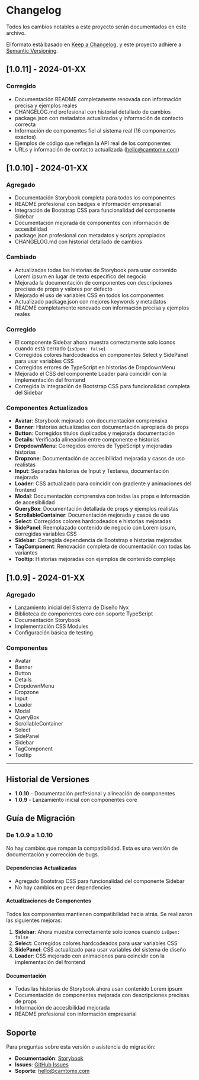 # Changelog

Todos los cambios notables a este proyecto serán documentados en este archivo.

El formato está basado en [Keep a Changelog](https://keepachangelog.com/es-ES/1.0.0/),
y este proyecto adhiere a [Semantic Versioning](https://semver.org/spec/v2.0.0.html).

## [1.0.11] - 2024-01-XX

### Corregido
- Documentación README completamente renovada con información precisa y ejemplos reales
- CHANGELOG.md profesional con historial detallado de cambios
- package.json con metadatos actualizados y información de contacto correcta
- Información de componentes fiel al sistema real (16 componentes exactos)
- Ejemplos de código que reflejan la API real de los componentes
- URLs y información de contacto actualizada (hello@camtomx.com)

## [1.0.10] - 2024-01-XX

### Agregado
- Documentación Storybook completa para todos los componentes
- README profesional con badges e información empresarial
- Integración de Bootstrap CSS para funcionalidad del componente Sidebar
- Documentación mejorada de componentes con información de accesibilidad
- package.json profesional con metadatos y scripts apropiados
- CHANGELOG.md con historial detallado de cambios

### Cambiado
- Actualizadas todas las historias de Storybook para usar contenido Lorem ipsum en lugar de texto específico del negocio
- Mejorada la documentación de componentes con descripciones precisas de props y valores por defecto
- Mejorado el uso de variables CSS en todos los componentes
- Actualizado package.json con mejores keywords y metadatos
- README completamente renovado con información precisa y ejemplos reales

### Corregido
- El componente Sidebar ahora muestra correctamente solo iconos cuando está cerrado (`isOpen: false`)
- Corregidos colores hardcodeados en componentes Select y SidePanel para usar variables CSS
- Corregidos errores de TypeScript en historias de DropdownMenu
- Mejorado el CSS del componente Loader para coincidir con la implementación del frontend
- Corregida la integración de Bootstrap CSS para funcionalidad completa del Sidebar

### Componentes Actualizados
- **Avatar**: Storybook mejorado con documentación comprensiva
- **Banner**: Historias actualizadas con documentación apropiada de props
- **Button**: Corregidos títulos duplicados y mejorada documentación
- **Details**: Verificada alineación entre componente e historias
- **DropdownMenu**: Corregidos errores de TypeScript y mejoradas historias
- **Dropzone**: Documentación de accesibilidad mejorada y casos de uso realistas
- **Input**: Separadas historias de Input y Textarea, documentación mejorada
- **Loader**: CSS actualizado para coincidir con gradiente y animaciones del frontend
- **Modal**: Documentación comprensiva con todas las props e información de accesibilidad
- **QueryBox**: Documentación detallada de props y ejemplos realistas
- **ScrollableContainer**: Documentación mejorada y casos de uso
- **Select**: Corregidos colores hardcodeados e historias mejoradas
- **SidePanel**: Reemplazado contenido de negocio con Lorem ipsum, corregidas variables CSS
- **Sidebar**: Corregida dependencia de Bootstrap e historias mejoradas
- **TagComponent**: Renovación completa de documentación con todas las variantes
- **Tooltip**: Historias mejoradas con ejemplos de contenido complejo

## [1.0.9] - 2024-01-XX

### Agregado
- Lanzamiento inicial del Sistema de Diseño Nyx
- Biblioteca de componentes core con soporte TypeScript
- Documentación Storybook
- Implementación CSS Modules
- Configuración básica de testing

### Componentes
- Avatar
- Banner
- Button
- Details
- DropdownMenu
- Dropzone
- Input
- Loader
- Modal
- QueryBox
- ScrollableContainer
- Select
- SidePanel
- Sidebar
- TagComponent
- Tooltip

---

## Historial de Versiones

- **1.0.10** - Documentación profesional y alineación de componentes
- **1.0.9** - Lanzamiento inicial con componentes core

## Guía de Migración

### De 1.0.9 a 1.0.10

No hay cambios que rompan la compatibilidad. Esta es una versión de documentación y corrección de bugs.

#### Dependencias Actualizadas
- Agregado Bootstrap CSS para funcionalidad del componente Sidebar
- No hay cambios en peer dependencies

#### Actualizaciones de Componentes
Todos los componentes mantienen compatibilidad hacia atrás. Se realizaron las siguientes mejoras:

1. **Sidebar**: Ahora muestra correctamente solo iconos cuando `isOpen: false`
2. **Select**: Corregidos colores hardcodeados para usar variables CSS
3. **SidePanel**: CSS actualizado para usar variables del sistema de diseño
4. **Loader**: CSS mejorado con animaciones para coincidir con la implementación del frontend

#### Documentación
- Todas las historias de Storybook ahora usan contenido Lorem ipsum
- Documentación de componentes mejorada con descripciones precisas de props
- Información de accesibilidad mejorada
- README profesional con información empresarial

## Soporte

Para preguntas sobre esta versión o asistencia de migración:
- **Documentación**: [Storybook](https://camtom.github.io/nyx-design-system)
- **Issues**: [GitHub Issues](https://github.com/camtom/nyx-design-system/issues)
- **Soporte**: hello@camtomx.com
